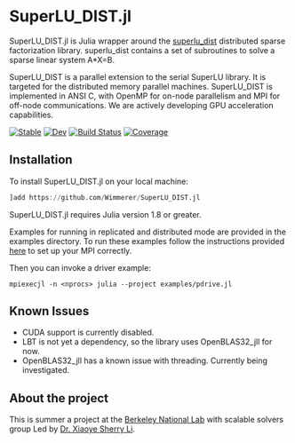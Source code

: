 # SuperLU_DIST.jl

SuperLU_DIST.jl is Julia wrapper around the [superlu_dist](https://github.com/xiaoyeli/superlu_dist) distributed sparse factorization library. superlu_dist contains a set of subroutines to solve a sparse linear system A*X=B.

SuperLU_DIST is a parallel extension to the serial SuperLU library. It is targeted for the distributed memory parallel machines. SuperLU_DIST is implemented in ANSI C, with OpenMP for on-node parallelism and MPI for off-node communications. We are actively developing GPU acceleration capabilities.

[![Stable](https://img.shields.io/badge/docs-stable-blue.svg)](https://aa25desh.github.io/SuperLU_DIST.jl/stable/)
[![Dev](https://img.shields.io/badge/docs-dev-blue.svg)](https://aa25desh.github.io/SuperLU_DIST.jl/dev/)
[![Build Status](https://github.com/aa25desh/SuperLU_DIST.jl/actions/workflows/CI.yml/badge.svg?branch=main)](https://github.com/aa25desh/SuperLU_DIST.jl/actions/workflows/CI.yml?query=branch%3Amain)
[![Coverage](https://codecov.io/gh/aa25desh/SuperLU_DIST.jl/branch/main/graph/badge.svg)](https://codecov.io/gh/aa25desh/SuperLU_DIST.jl)


## Installation
To install SuperLU_DIST.jl on your local machine:
```julia
]add https://github.com/Wimmerer/SuperLU_DIST.jl
```
SuperLU_DIST.jl requires Julia version 1.8 or greater.

Examples for running in replicated and distributed mode are provided in the examples directory. To run these examples
follow the instructions provided [here](https://juliaparallel.org/MPI.jl/latest/configuration/) to set up your MPI correctly.

Then you can invoke a driver example:
```
mpiexecjl -n <nprocs> julia --project examples/pdrive.jl
```

## Known Issues
- CUDA support is currently disabled.
- LBT is not yet a dependency, so the library uses OpenBLAS32_jll for now.
- OpenBLAS32_jll has a known issue with threading. Currently being investigated.

## About the project
This is summer a project at the [Berkeley National Lab](https://www.lbl.gov) with scalable solvers group Led by [Dr. Xiaoye Sherry Li](https://crd.lbl.gov/divisions/amcr/applied-mathematics-dept/scalable-solvers/members/staff-members/xiaoye-li/).